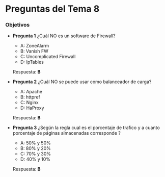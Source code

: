 Preguntas del Tema 8
====================
### Objetivos

* **Pregunta 1**
¿Cuál NO es un software de Firewall? <br />
  + A: ZoneAlarm <br />
  + B: Vanish FW <br />
  + C: Uncomplicated Firewall <br />
  + D: IpTables <br />

  Respuesta: **B** <br />

* **Pregunta 2**
¿Cuál NO se puede usar como balanceador de carga? <br />
  + A: Apache <br />
  + B: httpref <br />
  + C: Nginx <br />
  + D: HaProxy <br />

  Respuesta: **B** <br />

* **Pregunta 3**
¿Según la regla cual es el porcentaje de trafico y a cuanto porcentaje de páginas almacenadas corresponde ? <br />
  + A: 50% y 50% <br />
  + B: 80% y 20% <br />
  + C: 70% y 30%<br />
  + D: 40% y 10% <br />

  Respuesta: **B** <br />
